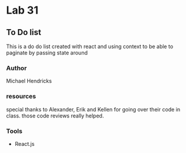 # Lab 31

## To Do list

This is a do do list created with react and using context to be able to paginate by passing state around

### Author

Michael Hendricks

### resources

special thanks to Alexander, Erik and Kellen for going over their code in class. those code reviews really helped.

### Tools

- React.js
